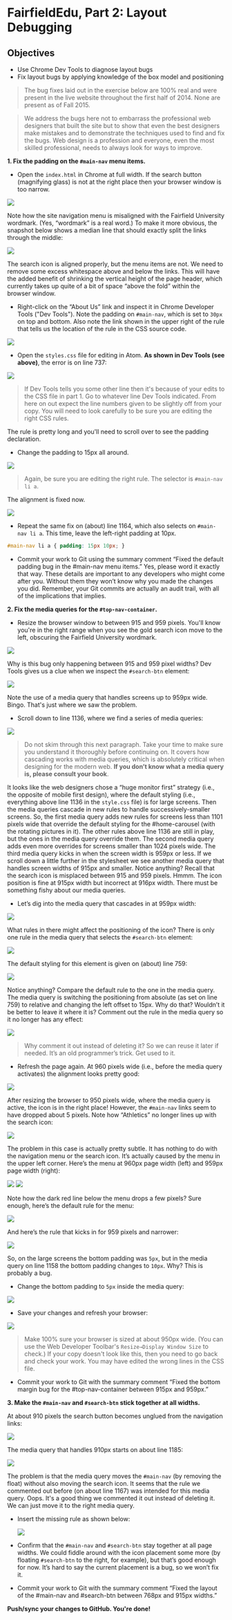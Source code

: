 # FairfieldEdu, Part 2: Layout Debugging
## Objectives
* Use Chrome Dev Tools to diagnose layout bugs
* Fix layout bugs by applying knowledge of the box model and positioning

> The bug fixes laid out in the exercise below are 100% real and were present in the live website
throughout the first half of 2014. None are present as of Fall 2015.

> We address the bugs here not to embarrass the professional web designers
that built the site but to show that even the best designers make mistakes and to demonstrate the techniques
used to find and fix the bugs. Web design is a profession and everyone, even the most skilled professional,
needs to always look for ways to improve.

**1. Fix the padding on the `#main-nav` menu items.**

* Open the `index.html` in Chrome at full width. If the search button (magnifying glass) is not at the right place then your browser window is too narrow.

![](images/part2s1a.png)

Note how the site navigation menu is misaligned with the Fairfield University wordmark. (Yes, “wordmark” is a real word.) To make it more obvious, the snapshot below shows a median line that should exactly split the links through the middle:

![](images/part2s1b.png)

The search icon is aligned properly, but the menu items are not. We need to remove some excess whitespace above and below the links. This will have the added benefit of shrinking the vertical height of the page header, which currently takes up quite of a bit of space “above the fold” within the browser window.

* Right-click on the “About Us” link and inspect it in Chrome Developer Tools ("Dev Tools"). Note the padding on `#main-nav`, which is set to `30px` on top and bottom. Also note the link shown in the upper right of the rule that tells us the location of the rule in the CSS source code.

![](images/part2s1c.png)

* Open the `styles.css` file for editing in Atom. **As shown in Dev Tools (see above)**, the error is on line 737:

![](images/part2s1d.png)

> If Dev Tools tells you some other line then it's because of your edits to the CSS file in part 1. Go to whatever line Dev Tools indicated. From here on out expect the line numbers given to be slightly off from your copy. You will need to look carefully to be sure you are editing the right CSS rules.

The rule is pretty long and you'll need to scroll over to see the padding declaration.

* Change the padding to 15px all around.

![](images/part2s1e.png)

> Again, be sure you are editing the right rule. The selector is `#main-nav li a`.

The alignment is fixed now.

![](images/part2s1f.png)

* Repeat the same fix on (about) line 1164, which also selects on `#main-nav li a`. This time, leave the left-right padding at 10px.

```css
#main-nav li a { padding: 15px 10px; }
```

* Commit your work to Git using the summary comment “Fixed the default padding bug in the #main-nav menu items.” Yes, please word it exactly that way. These details are important to any developers who might come after you. Without them they won’t know why you made the changes you did. Remember, your Git commits are actually an audit trail, with all of the implications that implies.

**2. Fix the media queries for the `#top-nav-container`.**

* Resize the browser window to between 915 and 959 pixels. You'll know you're in the right range when you see the gold search icon move to the left, obscuring the Fairfield University wordmark.

![](images/part2s2a.png)

Why is this bug only happening between 915 and 959 pixel widths? Dev Tools gives us a clue when we inspect the `#search-btn` element:

![](images/part2s2a1.png)

Note the use of a media query that handles screens up to 959px wide. Bingo. That's just where we saw the problem.

* Scroll down to line 1136, where we find a series of media queries:

![](images/part2s2b.png)

> Do not skim through this next paragraph. Take your time to make sure you understand it thoroughly before continuing on. It covers how cascading works with media queries, which is absolutely critical when designing for the modern web. **If you don’t know what a media query is, please consult your book**.

It looks like the web designers chose a “huge monitor first” strategy (i.e., the opposite of mobile first design), where the default styling (i.e., everything above line 1136 in the `style.css` file) is for large screens. Then the media queries cascade in new rules to handle successively-smaller screens. So, the first media query adds new rules for screens less than 1101 pixels wide that override the default styling for the #home-carousel (with the rotating pictures in it). The other rules above line 1136 are still in play, but the ones in the media query override them. The second media query adds even more overrides for screens smaller than 1024 pixels wide. The third media query kicks in when the screen width is 959px or less. If we scroll down a little further in the stylesheet we see another media query that handles screen widths of 915px and smaller. Notice anything? Recall that the search icon is misplaced between 915 and 959 pixels. Hmmm. The icon position is fine at 915px width but incorrect at 916px width. There must be something fishy about our media queries.

* Let’s dig into the media query that cascades in at 959px width:

![](images/part2s2c.png)

What rules in there might affect the positioning of the icon? There is only one rule in the media query that selects the `#search-btn` element:

![](images/part2s2d.png)

The default styling for this element is given on (about) line 759:

![](images/part2s2e.png)

Notice anything? Compare the default rule to the one in the media query. The media query is switching the positioning from absolute (as set on line 759) to relative and changing the left offset to 15px. Why do that? Wouldn’t it be better to leave it where it is? Comment out the rule in the media query so it no longer has any effect:

![](images/part2s2f.png)

> Why comment it out instead of deleting it? So we can reuse it later if needed. It’s an old programmer’s trick. Get used to it.

* Refresh the page again. At 960 pixels wide (i.e., before the media query activates) the alignment looks pretty good:

![](images/part2s2g.png)

After resizing the browser to 950 pixels wide, where the media query is active, the icon is in the right place! However, the `#main-nav` links seem to have dropped about 5 pixels. Note how “Athletics” no longer lines up with the search icon:

![](images/part2s2h.png)

The problem in this case is actually pretty subtle. It has nothing to do with the navigation menu or the search icon. It’s actually caused by the menu in the upper left corner. Here’s the menu at 960px page width (left) and 959px page width (right):

![](images/part2s2i.png) ![](images/part2s2j.png)

Note how the dark red line below the menu drops a few pixels? Sure enough, here’s the default rule for the menu:

![](images/part2s2k.png)

And here’s the rule that kicks in for 959 pixels and narrower:

![](images/part2s2l.png)

So, on the large screens the bottom padding was `5px`, but in the media query on line 1158 the bottom padding changes to `10px`. Why? This is probably a bug.

* Change the bottom padding to `5px` inside the media query:

![](images/part2s2m.png)

* Save your changes and refresh your browser:

![](images/part2s2n.png)

> Make 100% sure your browser is sized at about 950px wide. (You can use the Web Developer Toolbar's `Resize→Display Window Size` to check.) If your copy doesn't look like this, then you need to go back and check your work. You may have edited the wrong lines in the CSS file.

* Commit your work to Git with the summary comment “Fixed the bottom margin bug for the #top-nav-container between 915px and 959px.”

**3. Make the `#main-nav` and `#search-btn` stick together at all widths.**

At about 910 pixels the search button becomes unglued from the navigation links:

![](images/part2s3a.png)

The media query that handles 910px starts on about line 1185:

![](images/part2s3b.png)

The problem is that the media query moves the `#main-nav` (by removing the float) without also moving the search icon. It seems that the rule we commented out before (on about line 1167) was intended for this media query. Oops. It's a good thing we commented it out instead of deleting it. We can just move it to the right media query.

* Insert the missing rule as shown below:

  ![](images/part2s3c.png)

* Confirm that the `#main-nav` and `#search-btn` stay together at all page widths. We could fiddle around with the icon placement some more (by floating `#search-btn` to the right, for example), but that’s good enough for now. It’s hard to say the current placement is a bug, so we won’t fix it.

* Commit your work to Git with the summary comment “Fixed the layout of the #main-nav and #search-btn between 768px and 915px widths.”   


**Push/sync your changes to GitHub. You're done!**
